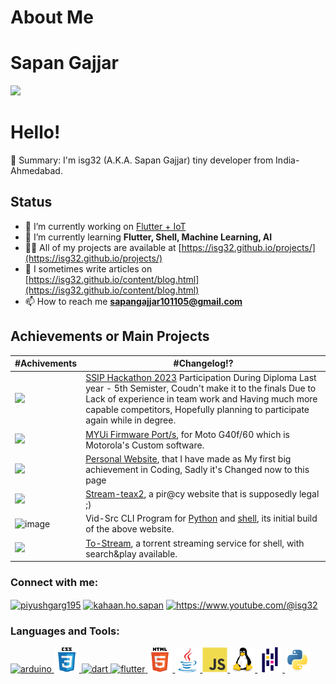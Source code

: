 # About Me

# Sapan Gajjar

![](https://github.com/isg32/isg32.github.io/blob/main/files/avatar.png)

# Hello!
🔬 Summary: I'm isg32 (A.K.A. Sapan Gajjar) tiny developer from India-Ahmedabad.

## Status

- 🔭 I’m currently working on [Flutter + IoT](https://github.com/isg32/FlutterIoT_repo)
- 🌱 I’m currently learning **Flutter, Shell, Machine Learning, AI**
- 👨‍💻 All of my projects are available at [https://isg32.github.io/projects/](https://isg32.github.io/projects/)
- 📝 I sometimes write articles on [https://isg32.github.io/content/blog.html](https://isg32.github.io/content/blog.html)
- 📫 How to reach me **sapangajjar101105@gmail.com**


## Achievements or Main Projects


| #Achivements  |  #Changelog!? |
|-------------------------|-------------------------| 
| ![](https://github.com/isg32/isg32.github.io/blob/main/files/Sapan%20Gajjar%20-%20SSIP%202023%20Participant%20Certificate%20.jpg) |   [SSIP Hackathon 2023](https://github.com/isg32/isg32.github.io/blob/main/files/Sapan%20Gajjar%20-%20SSIP%202023%20Participant%20Certificate%20.pdf) Participation During Diploma Last year - 5th Semister, Coudn't make it to the finals Due to Lack of experience in team work and Having much more capable competitors, Hopefully planning to participate again while in degree.  |
| ![](https://github.com/isg32/isg32.github.io/blob/main/files/cumyui.png) |  [MYUi Firmware Port/s](https://cumyui.github.io), for Moto G40f/60 which is Motorola's Custom software. |
|![](https://github.com/isg32/isg32.github.io/blob/main/files/Pasted%20image%2020231112193000.png)| [Personal Website](https://isg32.github.io/index.html), that I have made as My first big achievement in Coding, Sadly it's Changed now to this page |
|![](https://github.com/isg32/isg32.github.io/blob/main/files/Pasted%20image%2020231112193540.png)| [Stream-teax2](https://isg32.github.io/projects/streamteax2/), a pir@cy website that is supposedly legal ;)|
| ![image](https://github.com/isg32/isg32.github.io/assets/95901240/3443f785-6564-4e6a-8ef3-88d1dda24c21) |  Vid-Src CLI Program for [Python](https://github.com/isg32/vidsrc) and [shell](https://github.com/isg32/vidsrc-shell), its initial build of the above website. |
| ![](https://github.com/isg32/isg32.github.io/blob/main/files/Pasted%20image%2020231112193835.png) |  [To-Stream](https://github.com/isg32/torestream), a torrent streaming service for shell, with search&play available. |


<h3 align="left">Connect with me:</h3>
<p align="left">
<a href="https://www.linkedin.com/in/sapan-gajjar-95929222b/" target="blank"><img align="center" src="https://raw.githubusercontent.com/rahuldkjain/github-profile-readme-generator/master/src/images/icons/Social/linked-in-alt.svg" alt="piyushgarg195" height="30" width="40" /></a>
<a href="https://instagram.com/kahaan.ho.sapan" target="blank"><img align="center" src="https://raw.githubusercontent.com/rahuldkjain/github-profile-readme-generator/master/src/images/icons/Social/instagram.svg" alt="kahaan.ho.sapan" height="30" width="40" /></a>
<a href="https://www.youtube.com/@isg32" target="blank"><img align="center" src="https://raw.githubusercontent.com/rahuldkjain/github-profile-readme-generator/master/src/images/icons/Social/youtube.svg" alt="https://www.youtube.com/@isg32" height="30" width="40" /></a>
</p>

<h3 align="left">Languages and Tools:</h3>
<p align="left"> <a href="https://www.arduino.cc/" target="_blank" rel="noreferrer"> <img src="https://cdn.worldvectorlogo.com/logos/arduino-1.svg" alt="arduino" width="40" height="40"/> </a> <a href="https://www.w3schools.com/css/" target="_blank" rel="noreferrer"> <img src="https://raw.githubusercontent.com/devicons/devicon/master/icons/css3/css3-original-wordmark.svg" alt="css3" width="40" height="40"/> </a> <a href="https://dart.dev" target="_blank" rel="noreferrer"> <img src="https://www.vectorlogo.zone/logos/dartlang/dartlang-icon.svg" alt="dart" width="40" height="40"/> </a> <a href="https://flutter.dev" target="_blank" rel="noreferrer"> <img src="https://www.vectorlogo.zone/logos/flutterio/flutterio-icon.svg" alt="flutter" width="40" height="40"/> </a> <a href="https://www.w3.org/html/" target="_blank" rel="noreferrer"> <img src="https://raw.githubusercontent.com/devicons/devicon/master/icons/html5/html5-original-wordmark.svg" alt="html5" width="40" height="40"/> </a> <a href="https://www.java.com" target="_blank" rel="noreferrer"> <img src="https://raw.githubusercontent.com/devicons/devicon/master/icons/java/java-original.svg" alt="java" width="40" height="40"/> </a> <a href="https://developer.mozilla.org/en-US/docs/Web/JavaScript" target="_blank" rel="noreferrer"> <img src="https://raw.githubusercontent.com/devicons/devicon/master/icons/javascript/javascript-original.svg" alt="javascript" width="40" height="40"/> </a> <a href="https://www.linux.org/" target="_blank" rel="noreferrer"> <img src="https://raw.githubusercontent.com/devicons/devicon/master/icons/linux/linux-original.svg" alt="linux" width="40" height="40"/> </a> <a href="https://pandas.pydata.org/" target="_blank" rel="noreferrer"> <img src="https://raw.githubusercontent.com/devicons/devicon/2ae2a900d2f041da66e950e4d48052658d850630/icons/pandas/pandas-original.svg" alt="pandas" width="40" height="40"/> </a> <a href="https://www.python.org" target="_blank" rel="noreferrer"> <img src="https://raw.githubusercontent.com/devicons/devicon/master/icons/python/python-original.svg" alt="python" width="40" height="40"/> </a> </p>
